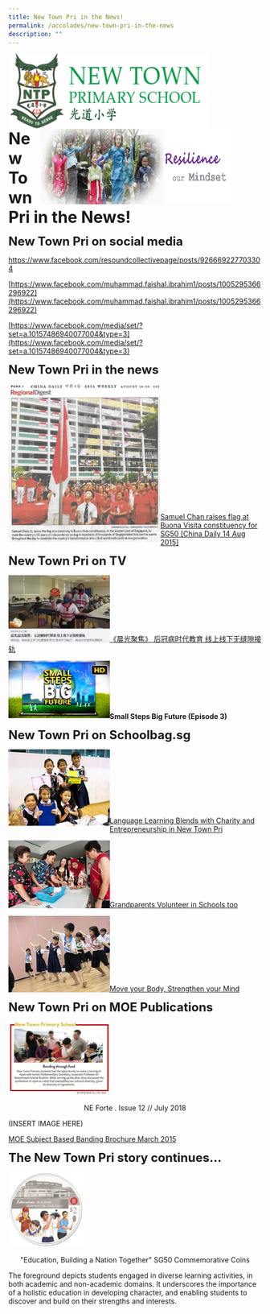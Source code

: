 ```yaml
---
title: New Town Pri in the News!
permalink: /accolades/new-town-pri-in-the-news
description: ""
---
```

<img src="/images/logosub.png" style="width:400px;height:150px;margin-left:0px;" align = "left">

<img src="/images/Header%20GIF.gif" style="width:380px;height:150px;margin-right:60px;" align = "right">
<br><br><br><br><br><br>

**<font size=6>New Town Pri in the News!</font>**

**<font size=5>New Town Pri on social media</font>**

[https://www.facebook.com/resoundcollectivepage/posts/926669227703304 ](https://www.facebook.com/resoundcollectivepage/posts/926669227703304 )

[https://www.facebook.com/muhammad.faishal.ibrahim1/posts/1005295366296922](https://www.facebook.com/muhammad.faishal.ibrahim1/posts/1005295366296922)

[https://www.facebook.com/media/set/?set=a.10157486940077004&type=3](https://www.facebook.com/media/set/?set=a.10157486940077004&type=3)


**<font size=5>New Town Pri in the news</font>**

<img src="/images/Accolades/News%201.jpg"  
     style="width:60%" 
		 align="left"> <br><br><br><br><br><br><br><br><br><br><br><br><br><br><br>
[Samuel Chan raises flag at Buona Visita constituency for SG50 [China Daily 14 Aug 2015]](/images/Accolades/News%201.jpg)

**<font size=5>New Town Pri on TV</font>**


<img src="/images/Accolades/News%202.png"  
     style="width:40%"
		 align = "left"> <br><br><br><br><br><br>


[《晨光聚焦》 后冠病时代教育 线上线下无缝隙接轨](https://www.8world.com/stories/morning-express/morning-express-blended-learning-vodcast-1283766#.X46MNjsb1Kw.whatsapp)

	
<img src="/images/Accolades/News%203.jpg"  
     style="width:40%"
		 align = "left"><br><br><br><br><br><br>
**Small Steps Big Future (Episode 3)**

**<font size=5>New Town Pri on Schoolbag.sg</font>**

<img src="/images/Accolades/News%204.jpg"  
     style="width:40%"
		 align = "left"> <br><br><br><br><br><br><br>



[Language Learning Blends with Charity and Entrepreneurship in New Town Pri](https://schoolbag.edu.sg/story/language-learning-blends-with-charity-and-entrepreneurship-in-new-town-primary)


<img src="/images/Accolades/News%205.jpg"  
     style="width:40%"
		 align = "left"><br><br><br><br><br><br><br>
[Grandparents Volunteer in Schools too](https://schoolbag.edu.sg/story/grandparents-volunteer-in-schools-too)

<img src="/images/Accolades/News%206.jpg"  
     style="width:40%"
		 align = "left"> <br><br><br><br><br><br><br><br>
[Move your Body, Strengthen your Mind](https://schoolbag.edu.sg/story/move-your-body-strengthen-your-mind)

**<font size=5>New Town Pri on MOE Publications</font>**

<img src="/images/Accolades/News%207.jpg"  
     style="width:40%">
<center>NE Forte . Issue 12 // July 2018</center>

(INSERT IMAGE HERE)

[MOE Subject Based Banding Brochure March 2015](/files/subject-based-banding-english%20(MOE%20Aug%202016).pdf)

**<font size=5>The New Town Pri story continues...</font>**

<img src="/images/Accolades/News%208.jpg"  
     style="width:30%">
<center>"Education, Building a Nation Together" SG50 Commemorative Coins</center>

The foreground depicts students engaged in diverse learning activities, in both academic and non-academic domains. It underscores the importance of a holistic education in developing character, and enabling students to discover and build on their strengths and interests.